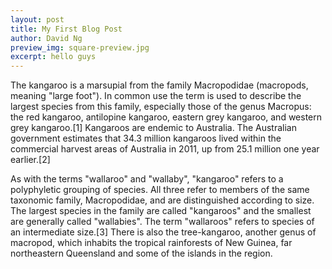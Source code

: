 ```yaml
---
layout: post
title: My First Blog Post
author: David Ng
preview_img: square-preview.jpg
excerpt: hello guys
---
```


The kangaroo is a marsupial from the family Macropodidae (macropods, meaning "large foot"). In common use the term is used to describe the largest species from this family, especially those of the genus Macropus: the red kangaroo, antilopine kangaroo, eastern grey kangaroo, and western grey kangaroo.[1] Kangaroos are endemic to Australia. The Australian government estimates that 34.3 million kangaroos lived within the commercial harvest areas of Australia in 2011, up from 25.1 million one year earlier.[2]

As with the terms "wallaroo" and "wallaby", "kangaroo" refers to a polyphyletic grouping of species. All three refer to members of the same taxonomic family, Macropodidae, and are distinguished according to size. The largest species in the family are called "kangaroos" and the smallest are generally called "wallabies". The term "wallaroos" refers to species of an intermediate size.[3] There is also the tree-kangaroo, another genus of macropod, which inhabits the tropical rainforests of New Guinea, far northeastern Queensland and some of the islands in the region.
